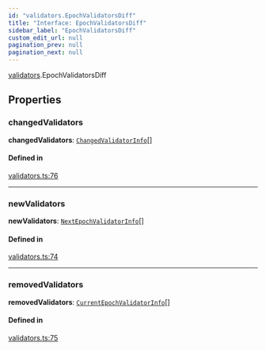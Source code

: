 ```yaml
---
id: "validators.EpochValidatorsDiff"
title: "Interface: EpochValidatorsDiff"
sidebar_label: "EpochValidatorsDiff"
custom_edit_url: null
pagination_prev: null
pagination_next: null
---
```


[validators](../modules/validators.md).EpochValidatorsDiff

## Properties

### changedValidators

 **changedValidators**: [`ChangedValidatorInfo`](validators.ChangedValidatorInfo.md)[]

#### Defined in

[validators.ts:76](https://github.com/maxhr/near--near-api-js/blob/d8efa7d5/packages/near-api-js/src/validators.ts#L76)

___

### newValidators

 **newValidators**: [`NextEpochValidatorInfo`](providers_provider.NextEpochValidatorInfo.md)[]

#### Defined in

[validators.ts:74](https://github.com/maxhr/near--near-api-js/blob/d8efa7d5/packages/near-api-js/src/validators.ts#L74)

___

### removedValidators

 **removedValidators**: [`CurrentEpochValidatorInfo`](providers_provider.CurrentEpochValidatorInfo.md)[]

#### Defined in

[validators.ts:75](https://github.com/maxhr/near--near-api-js/blob/d8efa7d5/packages/near-api-js/src/validators.ts#L75)
